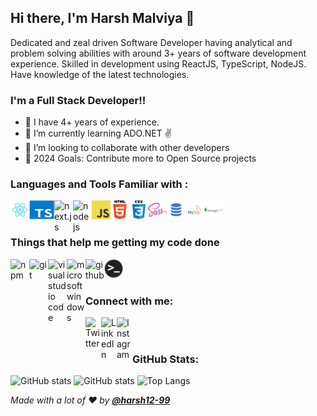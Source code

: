 ## Hi there, I'm Harsh Malviya 👋
Dedicated and zeal driven Software Developer having analytical and
problem solving abilities with around 3+ years of software development
experience. Skilled in development using ReactJS, TypeScript, NodeJS. Have
knowledge of the latest technologies.

### I'm a Full Stack Developer!!

-   🔭 I have 4+ years of experience. 
-   🌱 I’m currently learning ADO.NET :v:
-   👯 I’m looking to collaborate with other developers
-   🥅 2024 Goals: Contribute more to Open Source projects


### Languages and Tools Familiar with :

<img align="left" alt="React" title="React" width="30px" src="https://raw.githubusercontent.com/github/explore/80688e429a7d4ef2fca1e82350fe8e3517d3494d/topics/react/react.png" />
<img align="left" alt="Rafa-Ts" title="TypeScript" height="30" width="40" src="https://raw.githubusercontent.com/devicons/devicon/master/icons/typescript/typescript-plain.svg">
<img align="left" title="Next.js" alt="next.js" width="30px" src="https://cdn.jsdelivr.net/gh/devicons/devicon/icons/nextjs/nextjs-original.svg" />
<img align="left" title="NodeJS" alt="node js" width="30px" src="https://cdn.jsdelivr.net/gh/devicons/devicon/icons/nodejs/nodejs-original.svg" />
<img align="left" alt="JavaScript" title="JavaScript" width="30px" src="https://raw.githubusercontent.com/github/explore/80688e429a7d4ef2fca1e82350fe8e3517d3494d/topics/javascript/javascript.png" />
<img align="left" alt="HTML5" title="HTML5" width="30px" src="https://raw.githubusercontent.com/github/explore/80688e429a7d4ef2fca1e82350fe8e3517d3494d/topics/html/html.png" />
<img align="left" alt="CSS3" title="CSS3" width="30px" src="https://raw.githubusercontent.com/github/explore/80688e429a7d4ef2fca1e82350fe8e3517d3494d/topics/css/css.png" />
<img align="left" alt="Sass" title="Sass" width="30px" src="https://raw.githubusercontent.com/github/explore/80688e429a7d4ef2fca1e82350fe8e3517d3494d/topics/sass/sass.png" />
<img align="left" alt="SQL" title="SQL" width="30px" src="https://raw.githubusercontent.com/github/explore/80688e429a7d4ef2fca1e82350fe8e3517d3494d/topics/sql/sql.png" />
<img align="left" alt="MySQL" title="MySQL" width="30px" src="https://raw.githubusercontent.com/github/explore/80688e429a7d4ef2fca1e82350fe8e3517d3494d/topics/mysql/mysql.png" />
<img align="left" alt="MongoDB" title="MongoDB" width="30px" src="https://raw.githubusercontent.com/github/explore/80688e429a7d4ef2fca1e82350fe8e3517d3494d/topics/mongodb/mongodb.png" />

<br />
<br />

###  Things that help me getting my code done
<img align="left" title="npm" alt="npm" width="30px" src="https://cdn.jsdelivr.net/gh/devicons/devicon/icons/npm/npm-original-wordmark.svg" />
<img align="left" title="Git" alt="git" width="30px" src="https://cdn.jsdelivr.net/gh/devicons/devicon/icons/git/git-original.svg" />
<img align="left" title="VS Code" alt="visual studio code" width="30px" src="https://cdn.jsdelivr.net/gh/devicons/devicon/icons/vscode/vscode-original.svg" />
<img align="left" title="MS Windows" alt="microsoft windows" width="30px" src="https://cdn.jsdelivr.net/gh/devicons/devicon/icons/windows8/windows8-original.svg" />
<img align="left" title="GitHub" alt="github" width="30px" src="https://cdn.jsdelivr.net/gh/devicons/devicon/icons/github/github-original.svg" />
<img align="left" alt="Terminal" title="Terminal" width="30px" src="https://raw.githubusercontent.com/github/explore/80688e429a7d4ef2fca1e82350fe8e3517d3494d/topics/terminal/terminal.png" />

<br />
<br />

### Connect with me:

[<img align="left" alt="Twitter" title="Twitter" width="25px" src="https://raw.githubusercontent.com/rahuldkjain/github-profile-readme-generator/master/src/images/icons/Social/twitter.svg" />][twitter]
[<img align="left" alt="LinkedIn" title="LinkedIn" width="25px" src="https://raw.githubusercontent.com/rahuldkjain/github-profile-readme-generator/master/src/images/icons/Social/linked-in-alt.svg" />][linkedin]
[<img align="left" alt="Instagram" title="Instagram" width="25px" src="https://raw.githubusercontent.com/rahuldkjain/github-profile-readme-generator/master/src/images/icons/Social/instagram.svg" />][instagram]

<br />
<br />

### GitHub Stats:
![GitHub stats](https://github-readme-stats.vercel.app/api?username=harsh12-99&show_icons=true&count_private=true)
![GitHub stats](https://github-readme-streak-stats.herokuapp.com/?user=harsh12-99)
![Top Langs](https://github-readme-stats.vercel.app/api/top-langs/?username=harsh12-99&layout=compact)

_Made with a lot of ❤️ by **[@harsh12-99](https://github.com/harsh12-99)**_

[twitter]: https://twitter.com/harsh_12_
[instagram]: https://www.instagram.com/harsh_12_/
[linkedin]: https://www.linkedin.com/in/harshmalviya/
